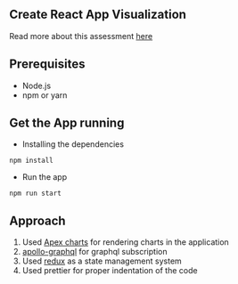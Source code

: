 ## Create React App Visualization

Read more about this assessment [here](https://react.eogresources.com)

## Prerequisites

- Node.js
- npm or yarn

## Get the App running

- Installing the dependencies
```
npm install
```

- Run the app
```
npm run start
```

## Approach

1. Used [Apex charts](https://apexcharts.com/) for rendering charts in the application
2. [apollo-graphql](https://www.apollographql.com/) for graphql subscription
3. Used [redux](https://redux.js.org/) as a state management system
4. Used prettier for proper indentation of the code

